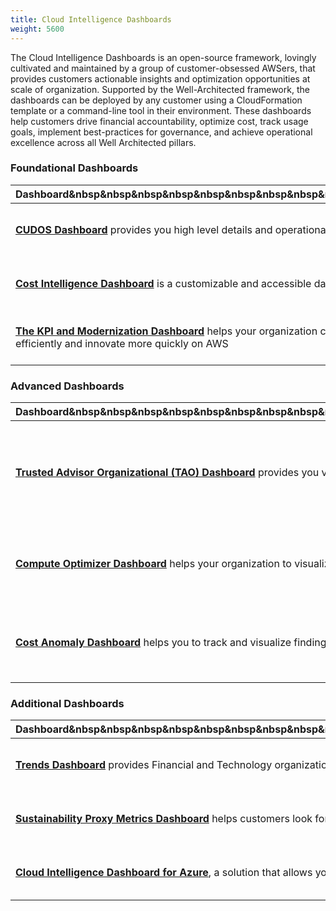 ```yaml
---
title: Cloud Intelligence Dashboards
weight: 5600
---
```


The Cloud Intelligence Dashboards is an open-source framework, lovingly cultivated and maintained by a group of customer-obsessed AWSers, that provides customers actionable insights and optimization opportunities at scale of organization. Supported by the Well-Architected framework, the dashboards can be deployed by any customer using a CloudFormation template or a command-line tool in their environment. These dashboards help customers drive financial accountability, optimize cost, track usage goals, implement best-practices for governance, and achieve operational excellence across all Well Architected pillars. 

### Foundational Dashboards
|Dashboard&nbsp&nbsp&nbsp&nbsp&nbsp&nbsp&nbsp&nbsp&nbsp&nbsp&nbsp&nbsp&nbsp&nbsp&nbsp&nbsp&nbsp&nbsp&nbsp&nbsp&nbsp&nbsp&nbsp&nbsp&nbsp&nbsp&nbsp&nbsp&nbsp&nbsp&nbsp&nbsp&nbsp&nbsp&nbsp&nbsp&nbsp&nbsp&nbsp&nbsp&nbsp&nbsp&nbsp&nbsp&nbsp&nbsp&nbsp&nbsp&nbsp&nbsp&nbsp&nbsp&nbsp&nbsp&nbsp&nbsp&nbsp&nbsp&nbsp&nbsp&nbsp&nbsp&nbsp&nbsp&nbsp&nbsp&nbsp&nbsp&nbsp&nbsp&nbsp&nbsp&nbsp|| Links| Audience|
:--- | :---: | ---|---|
|[**CUDOS Dashboard**](https://catalog.workshops.aws/awscid/en-US/dashboards/foundational/cudos-cid-kpi/#cudos-dashboard) provides you high level details and operational insights with ability drill down to resource level granularity. In CUDOS dashboard you can find auto-generated cost optimization recommendations and actionable insights which can be used by your FinOps practitioners, Product Owners and Engineering teams out of the box. It allows you to quickly identify spikes and uncover uncertainties in your AWS usage with highlighting particular resources which can be optimized.| [![CUDOS Dashboard](/CID/images/CUDOS.png)](https://d1s0yx3p3y3rah.cloudfront.net/anonymous-embed?dashboard=cudos) |[**Demo**](https://d1s0yx3p3y3rah.cloudfront.net/anonymous-embed?dashboard=cudos) [**Details**](https://catalog.workshops.aws/awscid/en-US/dashboards/foundational/cudos-cid-kpi/#cudos-dashboard) [**Deploy**](https://catalog.workshops.aws/awscid/en-US/dashboards/foundational/cudos-cid-kpi/deploy) [**Feedback**](https://catalog.workshops.aws/awscid/en-US/feedback-support)|Product Owners, Finance, FinOps, DevOps, Engineering teams|
|[**Cost Intelligence Dashboard**](https://catalog.workshops.aws/awscid/en-US/dashboards/foundational/cudos-cid-kpi/#cost-intelligence-dashboard-(cid)) is a customizable and accessible dashboard to help create the foundation of your own cost management and optimization tool. Executives, directors, and other individuals within the CFO's line of business or who manage cloud financials for an organization will find the Cloud Intelligence Dashboard easy to use and relevant to their use cases. Little to no technical knowledge or understanding of AWS Services is required| ![CID](/CID/images/CID.png) |[**Demo**](https://d1s0yx3p3y3rah.cloudfront.net/anonymous-embed?dashboard=cid) [**Details**](https://catalog.workshops.aws/awscid/en-US/dashboards/foundational/cudos-cid-kpi/#cost-intelligence-dashboard-(cid)) [**Deploy**](https://catalog.workshops.aws/awscid/en-US/dashboards/foundational/cudos-cid-kpi/deploy) [**Feedback**](https://catalog.workshops.aws/awscid/en-US/feedback-support)| Executives, Finance/Procurement
|[**The KPI and Modernization Dashboard**](https://catalog.workshops.aws/awscid/en-US/dashboards/foundational/cudos-cid-kpi/#kpi-dashboard) helps your organization combine DevOps and IT infrastructure with Finance and the C-Suite to grow more efficiently and effectively on AWS. This dashboard lets you set and track modernization and optimization goals such as percent OnDemand, Spot adoption, and Graviton usage. By enabling every line of business to create and track usage goals, and your cloud center of excellence to make recommendations organization-wide, you can grow more efficiently and innovate more quickly on AWS|![CID Dashboard](/CID/images/KPI.png) |[**Demo**](https://d1s0yx3p3y3rah.cloudfront.net/anonymous-embed?dashboard=kpi) [**Details**](https://catalog.workshops.aws/awscid/en-US/dashboards/foundational/cudos-cid-kpi/#kpi-dashboard) [**Deploy**](https://catalog.workshops.aws/awscid/en-US/dashboards/foundational/cudos-cid-kpi) [**Feedback**](https://catalog.workshops.aws/awscid/en-US/feedback-support)| Product owners, Finance, FinOps, DevOps, Engineering teams
### Advanced Dashboards
|Dashboard&nbsp&nbsp&nbsp&nbsp&nbsp&nbsp&nbsp&nbsp&nbsp&nbsp&nbsp&nbsp&nbsp&nbsp&nbsp&nbsp&nbsp&nbsp&nbsp&nbsp&nbsp&nbsp&nbsp&nbsp&nbsp&nbsp&nbsp&nbsp&nbsp&nbsp&nbsp&nbsp&nbsp&nbsp&nbsp&nbsp&nbsp&nbsp&nbsp&nbsp&nbsp&nbsp&nbsp&nbsp&nbsp&nbsp&nbsp&nbsp&nbsp&nbsp&nbsp&nbsp&nbsp&nbsp&nbsp&nbsp&nbsp&nbsp&nbsp&nbsp&nbsp&nbsp&nbsp&nbsp&nbsp&nbsp&nbsp&nbsp&nbsp&nbsp&nbsp&nbsp&nbsp&nbsp&nbsp&nbsp&nbsp&nbsp&nbsp&nbsp&nbsp&nbsp&nbsp&nbsp&nbsp&nbsp&nbsp&nbsp&nbsp||Links|Audience
:--- | :---: | ---|---|
|[**Trusted Advisor Organizational (TAO) Dashboard**](https://catalog.workshops.aws/awscid/en-US/dashboards/advanced/trusted-advisor) provides you visibility for all cost optimization opportunities and auto-identified idle resources together with highlighted by AWS Trusted Advisor risks and flagged resources across Security, Reliability and Performance pillars. TAO provides historical trends allowing you to track results of optimizations|![TAO Dashboard](/CID/images/TAO.png)|[**Demo**](https://d1s0yx3p3y3rah.cloudfront.net/anonymous-embed?dashboard=tao) &nbsp [**Details**](https://catalog.workshops.aws/awscid/en-US/dashboards/advanced/trusted-advisor/) &nbsp [**Deploy**](https://catalog.workshops.aws/awscid/en-US/dashboards/advanced/trusted-advisor/prerequisites) [**Feedback**](https://catalog.workshops.aws/awscid/en-US/feedback-support)| Product owners, FinOps, DevOps, Engineering, SRE, Security teams
|[**Compute Optimizer Dashboard**](https://catalog.workshops.aws/awscid/en-US/dashboards/advanced/compute-optimizer) helps your organization to visualize and trace right sizing recommendations from AWS Compute Optimizer. These recommendations will help you identify Cost savings opportunities for over provisioned resources and also see the Operational risk from under provisioned ones|![COD Dashboard](/CID/images/COD.png) |[**Demo**](https://d1s0yx3p3y3rah.cloudfront.net/anonymous-embed?dashboard=compute-optimizer-dashboard) &nbsp [**Details**](https://catalog.workshops.aws/awscid/en-US/dashboards/advanced/compute-optimizer) &nbsp [**Deploy**](https://catalog.workshops.aws/awscid/en-US/dashboards/advanced/compute-optimizer/prerequisites) [**Feedback**](https://catalog.workshops.aws/awscid/en-US/feedback-support)|Product owners, FinOps, DevOps, Engineering teams
|[**Cost Anomaly Dashboard**](https://catalog.workshops.aws/awscid/en-US/dashboards/advanced/cost-anomaly) helps you to track and visualize findings from AWS Cost Anomaly Detection. |![CAD Dashboard](/CID/images/CAD.png)|[**Details**](https://catalog.workshops.aws/awscid/en-US/dashboards/advanced/cost-anomaly) &nbsp [**Deploy**](https://catalog.workshops.aws/awscid/en-US/dashboards/advanced/cost-anomaly/prerequisites) &nbsp [**Feedback**](https://catalog.workshops.aws/awscid/en-US/feedback-support)|Product owners, FinOps, DevOps, Engineering teams
### Additional Dashboards
|Dashboard&nbsp&nbsp&nbsp&nbsp&nbsp&nbsp&nbsp&nbsp&nbsp&nbsp&nbsp&nbsp&nbsp&nbsp&nbsp&nbsp&nbsp&nbsp&nbsp&nbsp&nbsp&nbsp&nbsp&nbsp&nbsp&nbsp&nbsp&nbsp&nbsp&nbsp&nbsp&nbsp&nbsp&nbsp&nbsp&nbsp&nbsp&nbsp&nbsp&nbsp&nbsp&nbsp&nbsp&nbsp&nbsp&nbsp&nbsp&nbsp&nbsp&nbsp&nbsp&nbsp&nbsp&nbsp&nbsp&nbsp&nbsp&nbsp&nbsp&nbsp&nbsp&nbsp&nbsp&nbsp&nbsp&nbsp&nbsp&nbsp&nbsp&nbsp&nbsp&nbsp&nbsp&nbsp&nbsp&nbsp&nbsp&nbsp&nbsp&nbsp&nbsp&nbsp&nbsp&nbsp&nbsp&nbsp&nbsp&nbsp&nbsp|Preview|Links|Audience
:--- | --- | ---|---|
|[**Trends Dashboard**](https://catalog.workshops.aws/awscid/en-US/dashboards/additional/trends) provides Financial and Technology organizational leaders access to proactive trends, signals, insights and anomalies to understand and analyze their AWS cloud usage|![Trends Dashboard](/CID/images/Trends.png)|[**Demo**](https://d1s0yx3p3y3rah.cloudfront.net/anonymous-embed?dashboard=trends-dashboard) [**Details**](https://catalog.workshops.aws/awscid/en-US/dashboards/additional/trends) [**Deploy**](https://catalog.workshops.aws/awscid/en-US/dashboards/additional/trends) [**Feedback**](https://catalog.workshops.aws/awscid/en-US/feedback-support)|Executives, Finance/Procurement
|[**Sustainability Proxy Metrics Dashboard**](https://catalog.workshops.aws/well-architected-sustainability/en-US/5-process-and-culture/cur-reports-as-efficiency-reports) helps customers look for opportunities to reduce a customer's sustainability impact by making changes to their AWS infrastructure. This dashboard shows resource use in key areas defined in the Sustainability Pillar of the Well Architected Framework. It helps customers implement an impact aware architecture. It also acts as a starting point for customers to implement business metrics as defined in the Well Architected Framework|![Sustainability Proxy Metrics Dashboard](/CID/images/SPMD.png) |[**Demo**](https://d1s0yx3p3y3rah.cloudfront.net/anonymous-embed?dashboard=sustainability-proxy-metrics) [**Details**](https://catalog.workshops.aws/well-architected-sustainability/en-US/5-process-and-culture/cur-reports-as-efficiency-reports) [**Deploy**](https://catalog.workshops.aws/well-architected-sustainability/en-US/5-process-and-culture/cur-reports-as-efficiency-reports/1-prepare-cur-data) |Product owners, FinOps, DevOps, Engineering teams
|[**Cloud Intelligence Dashboard for Azure**](https://catalog.workshops.aws/cidforazure/en-US), a solution that allows you to create Azure cost visualizations and reports in Amazon QuickSight.| ![CID for Azure](/CID/images/cidazure.png) |[**Demo**](https://d1s0yx3p3y3rah.cloudfront.net/anonymous-embed?dashboard=cid-for-azure) [**Details**](https://aws.amazon.com/blogs/modernizing-with-aws/cloud-intelligence-dashboard-for-azure/) [**Deploy**](https://catalog.workshops.aws/cidforazure/en-US/03-setup) [**Feedback**](https://catalog.workshops.aws/cidforazure/en-US#feedback)|Executives, Finance/Procurement, FinOps, Product Owners
